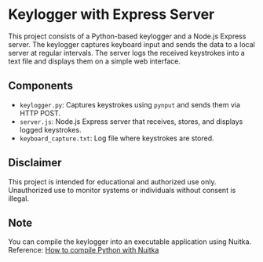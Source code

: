 # Keylogger with Express Server

This project consists of a Python-based keylogger and a Node.js Express server. The keylogger captures keyboard input and sends the data to a local server at regular intervals. The server logs the received keystrokes into a text file and displays them on a simple web interface.

## Components

- `keylogger.py`: Captures keystrokes using `pynput` and sends them via HTTP POST.
- `server.js`: Node.js Express server that receives, stores, and displays logged keystrokes.
- `keyboard_capture.txt`: Log file where keystrokes are stored.

## Disclaimer

This project is intended for educational and authorized use only. Unauthorized use to monitor systems or individuals without consent is illegal.

## Note

You can compile the keylogger into an executable application using Nuitka.  
Reference: [How to compile Python with Nuitka](https://www.youtube.com/watch?v=qaZ-IbssPDI)
